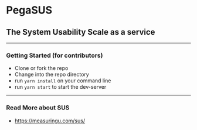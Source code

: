 # PegaSUS
## The System Usability Scale as a service

---

### Getting Started (for contributors)
- Clone or fork the repo
- Change into the repo directory
- run `yarn install` on your command line
- run `yarn start` to start the dev-server

---

### Read More about SUS
- https://measuringu.com/sus/

